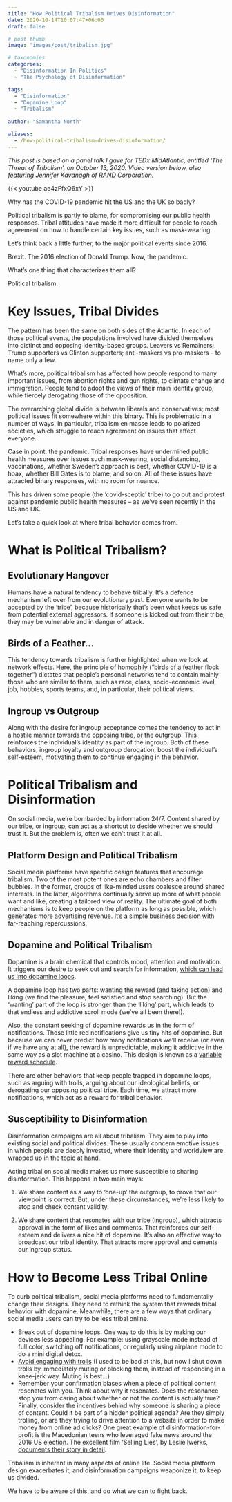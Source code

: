 ```yaml
---
title: "How Political Tribalism Drives Disinformation"
date: 2020-10-14T10:07:47+06:00
draft: false

# post thumb
image: "images/post/tribalism.jpg"

# taxonomies
categories:
  - "Disinformation In Politics"
  - "The Psychology of Disinformation"

tags:
  - "Disinformation"
  - "Dopamine Loop"
  - "Tribalism"
  
author: "Samantha North"

aliases:
  - /how-political-tribalism-drives-disinformation/
---
```


_This post is based on a panel talk I gave for TEDx MidAtlantic, entitled ‘The Threat of Tribalism’, on October 13, 2020. Video version below, also featuring Jennifer Kavanagh of RAND Corporation._

{{< youtube ae4zFfxQ6xY >}}

Why has the COVID-19 pandemic hit the US and the UK so badly? 

Political tribalism is partly to blame, for compromising our public health responses. Tribal attitudes have made it more difficult for people to reach agreement on how to handle certain key issues, such as mask-wearing.

Let’s think back a little further, to the major political events since 2016. 

Brexit. The 2016 election of Donald Trump. Now, the pandemic.  

What’s one thing that characterizes them all?

Political tribalism. 

# Key Issues, Tribal Divides

The pattern has been the same on both sides of the Atlantic. In each of those political events, the populations involved have divided themselves into distinct and opposing identity-based groups. Leavers vs Remainers; Trump supporters vs Clinton supporters; anti-maskers vs pro-maskers – to name only a few.

What’s more, political tribalism has affected how people respond to many important issues, from abortion rights and gun rights, to climate change and immigration. People tend to adopt the views of their main identity group, while fiercely derogating those of the opposition. 

The overarching global divide is between liberals and conservatives; most political issues fit somewhere within this binary. This is problematic in a number of ways. In particular, tribalism en masse leads to polarized societies, which struggle to reach agreement on issues that affect everyone. 

Case in point: the pandemic. Tribal responses have undermined public health measures over issues such mask-wearing, social distancing, vaccinations, whether Sweden’s approach is best, whether COVID-19 is a hoax, whether Bill Gates is to blame, and so on. All of these issues have attracted binary responses, with no room for nuance. 

This has driven some people (the ‘covid-sceptic’ tribe) to go out and protest against pandemic public health measures – as we’ve seen recently in the US and UK. 

Let’s take a quick look at where tribal behavior comes from.

# What is Political Tribalism?

## Evolutionary Hangover 

Humans have a natural tendency to behave tribally. It’s a defence mechanism left over from our evolutionary past. Everyone wants to be accepted by the ‘tribe’, because historically that’s been what keeps us safe from potential external aggressors. If someone is kicked out from their tribe, they may be vulnerable and in danger of attack.

## Birds of a Feather…

This tendency towards tribalism is further highlighted when we look at network effects. Here, the principle of homophily (“birds of a feather flock together”) dictates that people’s personal networks tend to contain mainly those who are similar to them, such as race, class, socio-economic level, job, hobbies, sports teams, and, in particular, their political views. 

## Ingroup vs Outgroup

Along with the desire for ingroup acceptance comes the tendency to act in a hostile manner towards the opposing tribe, or the outgroup. This reinforces the individual’s identity as part of the ingroup. Both of these behaviors, ingroup loyalty and outgroup derogation, boost the individual’s self-esteem, motivating them to continue engaging in the behavior.

# Political Tribalism and Disinformation

On social media, we’re bombarded by information 24/7. Content shared by our tribe, or ingroup, can act as a shortcut to decide whether we should trust it. But the problem is, often we can’t trust it at all. 

## Platform Design and Political Tribalism 

Social media platforms have specific design features that encourage tribalism. Two of the most potent ones are echo chambers and filter bubbles. In the former, groups of like-minded users coalesce around shared interests. In the latter, algorithms continually serve up more of what people want and like, creating a tailored view of reality. The ultimate goal of both mechanisms is to keep people on the platform as long as possible, which generates more advertising revenue. It’s a simple business decision with far-reaching repercussions.  

## Dopamine and Political Tribalism  

Dopamine is a brain chemical that controls mood, attention and motivation. It triggers our desire to seek out and search for information, [which can lead us into dopamine loops](https://samanthanorth.com/disinformation-anticipatory-reward-and-why-we-should-all-quit-feeding-the-trolls/).

A dopamine loop has two parts: wanting the reward (and taking action) and liking (we find the pleasure, feel satisfied and stop searching). But the ‘wanting’ part of the loop is stronger than the ‘liking’ part, which leads to that endless and addictive scroll mode (we’ve all been there!).  

Also, the constant seeking of dopamine rewards us in the form of notifications. Those little red notifications give us tiny hits of dopamine. But because we can never predict how many notifications we’ll receive (or even if we have any at all), the reward is unpredictable, making it addictive in the same way as a slot machine at a casino. This design is known as a [variable reward schedule](http://sitn.hms.harvard.edu/flash/2018/dopamine-smartphones-battle-time/). 

There are other behaviors that keep people trapped in dopamine loops, such as arguing with trolls, arguing about our ideological beliefs, or derogating our opposing political tribe. Each time, we attract more notifications, which act as a reward for tribal behavior. 

## Susceptibility to Disinformation 

Disinformation campaigns are all about tribalism. They aim to play into existing social and political divides. These usually concern emotive issues in which people are deeply invested, where their identity and worldview are wrapped up in the topic at hand.

Acting tribal on social media makes us more susceptible to sharing disinformation. This happens in two main ways:

1) We share content as a way to ‘one-up’ the outgroup, to prove that our viewpoint is correct. But, under these circumstances, we’re less likely to stop and check content validity.

2) We share content that resonates with our tribe (ingroup), which attracts approval in the form of likes and comments. That reinforces our self-esteem and delivers a nice hit of dopamine. It’s also an effective way to broadcast our tribal identity. That attracts more approval and cements our ingroup status. 

# How to Become Less Tribal Online

To curb political tribalism, social media platforms need to fundamentally change their designs. They need to rethink the system that rewards tribal behavior with dopamine. Meanwhile, there are a few ways that  ordinary social media users can try to be less tribal online. 

- Break out of dopamine loops. One way to do this is by making our devices less appealing. For example: using grayscale mode instead of full color, switching off notifications, or regularly using airplane mode to do a mini digital detox.
- [Avoid engaging with trolls](https://samanthanorth.com/8-common-online-trolling-tactics-and-how-to-handle-them/) (I used to be bad at this, but now I shut down trolls by immediately muting or blocking them, instead of responding in a knee-jerk way. Muting is best…)
- Remember your confirmation biases when a piece of political content resonates with you. Think about why it resonates. Does the resonance stop you from caring about whether or not the content is actually true?
Finally, consider the incentives behind why someone is sharing a piece of content. Could it be part of a hidden political agenda? Are they simply trolling, or are they trying to drive attention to a website in order to make money from online ad clicks? One great example of disinformation-for-profit is the Macedonian teens who leveraged fake news around the 2016 US election. The excellent film ‘Selling Lies’, by Leslie Iwerks, [documents their story in detail](https://www.wglt.org/post/interview-leslie-iwerks-about-her-new-film-selling-lies#stream/0).

Tribalism is inherent in many aspects of online life. Social media platform design exacerbates it, and disinformation campaigns weaponize it, to keep us divided. 

We have to be aware of this, and do what we can to fight back.